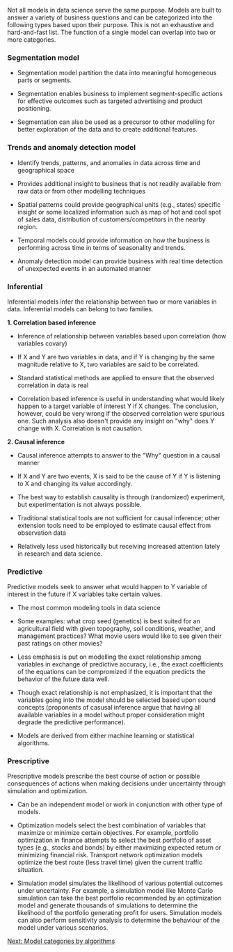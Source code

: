 
Not all models in data science serve the same purpose. Models are built to answer a variety of business questions and can be categorized into the following types based upon their purpose. This is not an exhaustive and hard-and-fast list. The function of a single model can overlap into two or more categories.

### Segmentation model

- Segmentation model partition the data into meaningful homogeneous parts or segments. 

- Segmentation enables business to implement segment-specific actions for effective outcomes such as targeted advertising and product positioning.

- Segmentation can also be used as a precursor to other modelling for better exploration of the data and to create additional features. 


### Trends and anomaly detection model

- Identify trends, patterns, and anomalies in data across time and geographical space 

- Provides additional insight to business that is not readily available from raw data or from other modelling techniques

- Spatial patterns could provide geographical units (e.g., states) specific insight or some localized information such as map of hot and cool spot of sales data, distribution of customers/competitors in the nearby region.

- Temporal models could provide information on how the business is performing across time in terms of seasonality and trends. 

- Anomaly detection model can provide business with real time detection of unexpected events in an automated manner


###  Inferential

Inferential models infer the relationship between two or more variables in data. Inferential models can belong to two families.

**1. Correlation based inference**

- Inference of relationship between variables based upon correlation (how variables covary)

- If X and Y are two variables in data, and if Y is changing by the same magnitude relative to X, two variables are said to be correlated.

- Standard statistical methods are applied to ensure that the observed correlation in data is real

- Correlation based inference is useful in understanding what would likely happen to a target variable of interest Y if X changes. The conclusion, however, could be very wrong if the observed correlation were spurious one. Such analysis also doesn't provide any insight on "why" does Y change with X. Correlation is not causation.

**2. Causal inference**

- Causal inference attempts to answer to the "Why" question in a causal manner

- If X and Y are two events, X is said to be the cause of Y if Y is listening to X and changing its value accordingly.

- The best way to establish causality is through (randomized) experiment, but experimentation is not always possible.

- Traditional statistical tools are not sufficient for causal inference; other extension tools need to be employed to estimate causal effect from observation data

- Relatively less used historically but receiving increased attention lately in research and data science.


### Predictive

Predictive models seek to answer what would happen to Y variable of interest in the future if X variables take certain values. 

- The most common modeling tools in data science

- Some examples: what crop seed (genetics) is best suited for an agricultural field with given topography, soil conditions, weather, and management practices? What movie users would like to see given their past ratings on other movies?

- Less emphasis is put on modelling the exact relationship among variables in exchange of predictive accuracy, i.e., the exact coefficients of the equations can be compromized if the equation predicts the behavior of the future data well.

- Though exact relationship is not emphasized, it is important that the variables going into the model should be selected based upon sound concepts (proponents of casusal inference argue that having all available variables in a model without proper consideration might degrade the predictive performance).

- Models are derived from either machine learning or statistical algorithms.



### Prescriptive
 
Prescriptive models prescribe the best course of action or possible consequences of actions when making decisions under uncertainty through simulation and optimization. 

- Can be an independent model or work in conjunction with other type of models. 

- Optimization models select the best combination of variables that maximize or minimize certain objectives. For example, portfolio optimization in finance attempts to select the best portfolio of asset types (e.g., stocks and bonds) by either maximizing expected return or minimizing financial risk. Transport network optimization models optimize the best route (less travel time) given the current traffic situation.

- Simulation model simulates the likelihood of various potential outcomes under uncertainty. For example, a simulation model like Monte Carlo simulation can take the best portfolio recommended by an optimization model and generate thousands of simulations to determine the likelihood of the portfolio generating profit for users. Simulation models can also perform sensitivity analysis to determine the behaviour of the model under various scenarios.



[Next: Model categories by algorithms](types-by-framework.md)
